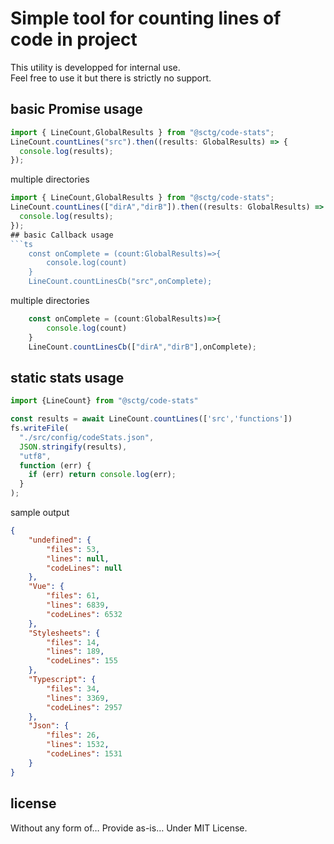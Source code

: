 # Simple tool for counting lines of code in project
This utility is developped for internal use.  
Feel free to use it but there is strictly no support.  

## basic Promise usage
```ts
import { LineCount,GlobalResults } from "@sctg/code-stats";
LineCount.countLines("src").then((results: GlobalResults) => {
  console.log(results);
});
```
multiple directories
```ts
import { LineCount,GlobalResults } from "@sctg/code-stats";
LineCount.countLines(["dirA","dirB"]).then((results: GlobalResults) => {
  console.log(results);
});
## basic Callback usage
```ts
    const onComplete = (count:GlobalResults)=>{
        console.log(count)
    }
    LineCount.countLinesCb("src",onComplete);
```
multiple directories
```ts
    const onComplete = (count:GlobalResults)=>{
        console.log(count)
    }
    LineCount.countLinesCb(["dirA","dirB"],onComplete);
```

## static stats usage
```ts
import {LineCount} from "@sctg/code-stats"

const results = await LineCount.countLines(['src','functions'])
fs.writeFile(
  "./src/config/codeStats.json",
  JSON.stringify(results),
  "utf8",
  function (err) {
    if (err) return console.log(err);
  }
);
```
sample output
```json
{
    "undefined": {
        "files": 53,
        "lines": null,
        "codeLines": null
    },
    "Vue": {
        "files": 61,
        "lines": 6839,
        "codeLines": 6532
    },
    "Stylesheets": {
        "files": 14,
        "lines": 189,
        "codeLines": 155
    },
    "Typescript": {
        "files": 34,
        "lines": 3369,
        "codeLines": 2957
    },
    "Json": {
        "files": 26,
        "lines": 1532,
        "codeLines": 1531
    }
}
```
## license
Without any form of… Provide as-is… 
Under MIT License.  